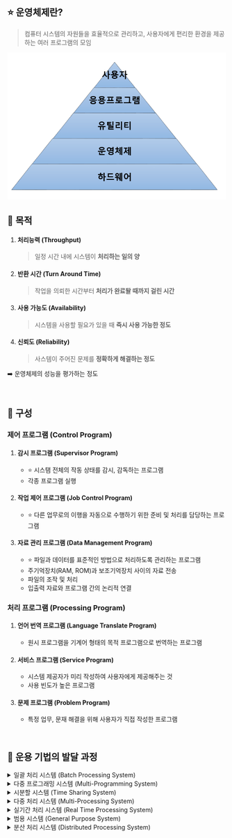 ## ⭐️ 운영체제란?
> 컴퓨터 시스템의 자원들을 효율적으로 관리하고, 사용자에게 편리한 환경을 제공하는 여러 프로그램의 모임

![OS_image](images/OS_image.png)

## 📌 목적
1. #### 처리능력 (Throughput)
   > 일정 시간 내에 시스템이 __처리하는 일의 양__
2. #### 반환 시간 (Turn Around Time)
   > 작업을 의뢰한 시간부터 __처리가 완료돨 때까지 걸린 시간__
3. #### 사용 가능도 (Availability)
   > 시스템을 사용할 필요가 있을 때 __즉시 사용 가능한 정도__
4. #### 신뢰도 (Reliability)
   > 사스템이 주어진 문제를 __정확하게 해결하는 정도__

➡️ 운영체제의 성능을 평가하는 정도

<br>

## 📌 구성
### 제어 프로그램 (Control Program)
1. #### 감시 프로그램 (Supervisor Program)
   - ⭐️ 시스탬 전체의 작동 상태를 감시, 감독하는 프로그램
   - 각종 프로그램 실행
3. #### 작업 제어 프로그램 (Job Control Program)
   - ⭐️ 다른 업무로의 이행을 자동으로 수행하기 위한 준비 및 처리를 담당하는 프로그램
4. #### 자료 관리 프로그램 (Data Management Program)
   - ⭐️ 파일과 데이터를 표준적인 방법으로 처리하도록 관리하는 프로그램
   - 주기억장치(RAM, ROM)과 보조기억장치 사이의 자료 전송
   - 파일의 조작 및 처리
   - 입출력 자료와 프로그램 간의 논리적 연결  
### 처리 프로그램 (Processing Program)
1. #### 언어 번역 프로그램 (Language Translate Program)
   - 원시 프로그램을 기계어 형태의 목적 프로그램으로 번역하는 프로그램
2. #### 서비스 프로그램 (Service Program)
   - 시스템 제공자가 미리 작성하여 사용자에게 제공해주는 것
   - 사용 빈도가 높은 프로그램
3. #### 문제 프로그램 (Problem Program)
   - 특정 업무, 문재 해결을 위해 사용자가 직접 작성한 프로그램
<br>

## 🚖 운용 기법의 발달 과정
<details>
<summary>일괄 처리 시스템 (Batch Processing System)</summary>
<div markdown="1">
- 초기의 컴퓨터 시스템<br>
- 일정량 또는 일정 기간 데이터를 모아서 한꺼번에 처리하는 방식
</div>
</details>

<details>
<summary>다중 프로그래밍 시스템 (Multi-Programming System)</summary>
<div markdown="1">
- 하나의 CPU & 하나의 주기억장치로 여러개의 프로그램을 동시에 처리하는 방식
</div>
</details>

<details>
<summary>시분할 시스템 (Time Sharing System)</summary>
<div markdown="1">
- 여러 명의 사용자가 사용하는 시스템에서 컴퓨터가 사용자들을 번갈아가며 처리해 줌<br>
- 각 사용자에게 독립된 컴퓨터를 사용하는 느낌 제공<br>
- 라운드 로빈(Round Robin) 방식
</div>
</details>

<details>
<summary>다중 처리 시스템 (Multi-Processing System)</summary>
<div markdown="1">
- 여러 개의 CPU & 하나의 주기억장치로 여러개의 프로그램을 동시에 처리하는 방식
</div>
</details>

<details>
<summary>실기간 처리 시스템 (Real Time Processing System)</summary>
<div markdown="1">
- 여러 명의 사용자가 사용하는 시스템에서 컴퓨터가 사용자들을 번갈아가며 처리해 줌<br>
- 각 사용자에게 독립된 컴퓨터를 사용하는 느낌 제공<br>
- 라운드 로빈(Round Robin) 방식
</div>
</details>

<details>
<summary>범용 시스템 (General Purpose System)</summary>
<div markdown="1">
- 일괄 처리 시스템 + 시분할 시스템 + 다중 처리 시스템 + 실시간 처리 시스템<br>
- 다중 모드 처리 시스템
</div>
</details>

<details>
<summary>분산 처리 시스템 (Distributed Processing System)</summary>
<div markdown="1">
- 여러 개의 컴퓨터(프로세서)를 통신 회신으로 연결하여 하나의 작업을 처리
</div>
</details>
